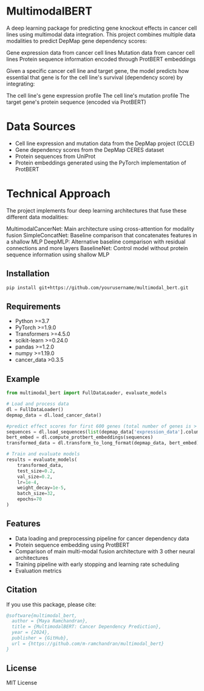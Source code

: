 # MultimodalBERT

A deep learning package for predicting gene knockout effects in cancer cell lines using multimodal data integration. This project combines multiple data modalities to predict DepMap gene dependency scores:

Gene expression data from cancer cell lines
Mutation data from cancer cell lines
Protein sequence information encoded through ProtBERT embeddings

Given a specific cancer cell line and target gene, the model predicts how essential that gene is for the cell line's survival (dependency score) by integrating:

The cell line's gene expression profile
The cell line's mutation profile
The target gene's protein sequence (encoded via ProtBERT)

# Data Sources

- Cell line expression and mutation data from the DepMap project (CCLE)
- Gene dependency scores from the DepMap CERES dataset
- Protein sequences from UniProt
- Protein embeddings generated using the PyTorch implementation of ProtBERT

# Technical Approach

The project implements four deep learning architectures that fuse these different data modalities:

MultimodalCancerNet: Main architecture using cross-attention for modality fusion
SimpleConcatNet: Baseline comparison that concatenates features in a shallow MLP 
DeepMLP: Alternative baseline comparison with residual connections and more layers
BaselineNet: Control model without protein sequence information using shallow MLP 

## Installation

```bash
pip install git+https://github.com/yourusername/multimodal_bert.git
```

## Requirements

- Python >=3.7
- PyTorch >=1.9.0
- Transformers >=4.5.0
- scikit-learn >=0.24.0
- pandas >=1.2.0
- numpy >=1.19.0
- cancer_data >0.3.5

## Example

```python
from multimodal_bert import FullDataLoader, evaluate_models

# Load and process data
dl = FullDataLoader()
depmap_data = dl.load_cancer_data()

#predict effect scores for first 600 genes (total number of genes is > 16,000)
sequences = dl.load_sequences(list(depmap_data['expression_data'].columns)[:600])
bert_embed = dl.compute_protbert_embeddings(sequences)
transformed_data = dl.transform_to_long_format(depmap_data, bert_embed)

# Train and evaluate models
results = evaluate_models(
    transformed_data,
    test_size=0.2,
    val_size=0.2,
    lr=1e-4,
    weight_decay=1e-5,
    batch_size=32,
    epochs=70
)
```

## Features

- Data loading and preprocessing pipeline for cancer dependency data
- Protein sequence embedding using ProtBERT
- Comparison of main multi-modal fusion architecture with 3 other neural architectures
- Training pipeline with early stopping and learning rate scheduling
- Evaluation metrics

## Citation

If you use this package, please cite:

```bibtex
@software{multimodal_bert,
  author = {Maya Ramchandran},
  title = {MultimodalBERT: Cancer Dependency Prediction},
  year = {2024},
  publisher = {GitHub},
  url = {https://github.com/m-ramchandran/multimodal_bert}
}
```

## License

MIT License